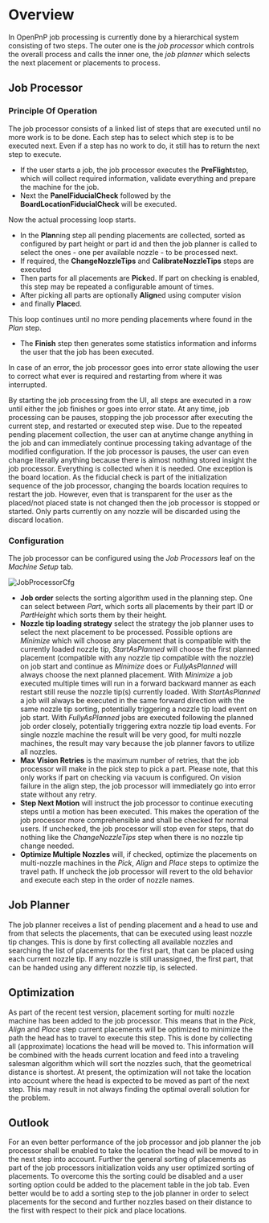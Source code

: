 # Overview
In OpenPnP job processing is currently done by a hierarchical system consisting of two steps. The outer one is the _job processor_ which controls the overall process and calls the inner one, the _job planner_ which selects the next placement or placements to process.

## Job Processor
### Principle Of Operation
The job processor consists of a linked list of steps that are executed until no more work is to be done. Each step has to select which step is to be executed next. Even if a step has no work to do, it still has to return the next step to execute.
* If the user starts a job, the job processor executes the **PreFlight**step, which will collect required information, validate everything and prepare the machine for the job. 
* Next the **PanelFiducialCheck** followed by the **BoardLocationFiducialCheck** will be executed. 

Now the actual processing loop starts.

  * In the **Plan**ning step all pending placements are collected, sorted as configured by part height or part id and then the job planner is called to select the ones - one per available nozzle - to be processed next.
  * If required, the **ChangeNozzleTips** and **CalibrateNozzleTips** steps are executed
  * Then parts for all placements are **Pick**ed. If part on checking is enabled, this step may be repeated a configurable amount of times.
  * After picking all parts are optionally **Align**ed using computer vision
  * and finally **Place**d.

This loop continues until no more pending placements where found in the _Plan_ step.

* The **Finish** step then generates some statistics information and informs the user that the job has been executed.

In case of an error, the job processor goes into error state allowing the user to correct what ever is required and restarting from where it was interrupted.

By starting the job processing from the UI, all steps are executed in a row until either the job finishes or goes into error state. At any time, job processing can be pauses, stopping the job processor after executing the current step, and restarted or executed step wise.
Due to the repeated pending placement collection, the user can at anytime change anything in the job and can immediately continue processing taking advantage of the modified configuration. If the job processor is pauses, the user can even change literally anything because there is almost nothing stored insight the job processor. Everything is collected when it is needed. One exception is the board location. As the fiducial check is part of the initialization sequence of the job processor, changing the boards location requires to restart the job. However, even that is transparent for the user as the placed/not placed state is not changed then the job processor is stopped or started. Only parts currently on any nozzle will be discarded using the discard location.

### Configuration
The job processor can be configured using the _Job Processors_ leaf on the _Machine Setup_ tab.

![JobProcessorCfg](https://github.com/user-attachments/assets/006dbf3e-b3f0-4819-9747-dcf3d9db5cfe)

* **Job order** selects the sorting algorithm used in the planning step. One can select between _Part_, which sorts all placements by their part ID or _PartHeight_ which sorts them by their height.
* **Nozzle tip loading strategy** select the strategy the job planner uses to select the next placement to be processed. Possible options are _Minimize_ which will choose any placement that is compatible with the currently loaded nozzle tip, _StartAsPlanned_ will choose the first planned placement (compatible with any nozzle tip compatible with the nozzle) on job start and continue as _Minimize_ does or _FullyAsPlanned_ will always choose the next planned placement. With _Minimize_ a job executed multiple times will run in a forward backward manner as each restart still reuse the nozzle tip(s) currently loaded. With _StartAsPlanned_ a job will always be executed in the same forward direction with the same nozzle tip sorting, potentially triggering a nozzle tip load event on job start. With _FullyAsPlanned_ jobs are executed following the planned job order closely, potentially triggering extra nozzle tip load events. For single nozzle machine the result will be very good, for multi nozzle machines, the result may vary because the job planner favors to utilize all nozzles.
* **Max Vision Retries** is the maximum number of retries, that the job processor will make in the pick step to pick a part. Please note, that this only works if part on checking via vacuum is configured. On vision failure in the align step, the job processor will immediately go into error state without any retry.
* **Step Next Motion** will instruct the job processor to continue executing steps until a motion has been executed. This makes the operation of the job processor more comprehensible and shall be checked for normal users. If unchecked, the job processor will stop even for steps, that do nothing like the _ChangeNozzleTips_ step when there is no nozzle tip change needed.
* **Optimize Multiple Nozzles** will, if checked, optimize the placements on multi-nozzle machines in the _Pick_, _Align_ and _Place_ steps to optimize the travel path. If uncheck the job processor will revert to the old behavior and execute each step in the order of nozzle names.

## Job Planner
The job planner receives a list of pending placement and a head to use and from that selects the placements, that can be executed using least nozzle tip changes. This is done by first collecting all available nozzles and searching the list of placements for the first part, that can be placed using each current nozzle tip. If any nozzle is still unassigned, the first part, that can be handed using any different nozzle tip, is selected.

## Optimization
As part of the recent test version, placement sorting for multi nozzle machine has been added to the job processor. This means that in the _Pick_, _Align_ and _Place_ step current placements will be optimized to minimize the path the head has to travel to execute this step. This is done by collecting all (approximate) locations the head will be moved to. This information will be combined with the heads current location and feed into a traveling salesman algorithm which will sort the nozzles such, that the geometrical distance is shortest. At present, the optimization will not take the location into account where the head is expected to be moved as part of the next step. This may result in not always finding the optimal overall solution for the problem.

## Outlook
For an even better performance of the job processor and job planner the job processor shall be enabled to take the location the head will be moved to in the next step into account. Further the general sorting of placements as part of the job processors initialization voids any user optimized sorting of placements. To overcome this the sorting could be disabled and a user sorting option could be added to the placement table in the job tab. Even better would be to add a sorting step to the job planner in order to select placements for the second and further nozzles based on their distance to the first with respect to their pick and place locations.